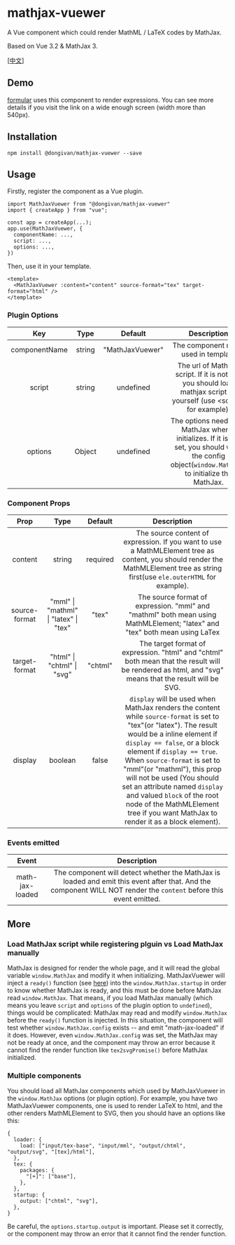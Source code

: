# mathjax-vuewer

A Vue component which could render MathML / LaTeX codes by MathJax.

Based on Vue 3.2 & MathJax 3.

[[中文](./README_zhCN.md)]

## Demo
[formular](https://dongivan.github.io) uses this component to render expressions. You can see more details if you visit the link on a wide enough screen (width more than 540px).

## Installation
```
npm install @dongivan/mathjax-vuewer --save
```

## Usage
Firstly, register the component as a Vue plugin.
```
import MathJaxVuewer from "@dongivan/mathjax-vuewer"
import { createApp } from "vue";

const app = createApp(...);
app.use(MathJaxVuewer, {
  componentName: ...,
  script: ...,
  options: ...,
})
```

Then, use it in your template.
```
<template>
  <MathJaxVuewer :content="content" source-format="tex" target-format="html" />
</template>
```

### Plugin Options
| Key | Type | Default | Description |
|:---:|:----:|:-------:|:-----------:|
| componentName | string | "MathJaxVuewer" | The component name used in template |
| script | string | undefined | The url of MathJax script. If it is not set, you should load mathjax script by yourself (use \<script> for example). |
| options | Object | undefined | The options needed by MathJax when it initializes. If it is not set, you should write the config object(`window.MathJax`) to initialize the MathJax. 

### Component Props
| Prop | Type | Default | Description |
|:----:|:----:|:-------:|:-----------:|
| content | string | required | The source content of expression. If you want to use a MathMLElement tree as content, you should render the MathMLElement tree as string first(use `ele.outerHTML` for example). |
| source-format | "mml" \| "mathml" \| "latex" \| "tex" | "tex" | The source format of expression. "mml" and "mathml" both mean using MathMLElement; "latex" and "tex" both mean using LaTex |
| target-format | "html" \| "chtml" \| "svg" | "chtml" | The target format of expression. "html" and "chtml" both mean that the result will be rendered as html, and "svg" means that the result will be SVG. |
| display | boolean | false | `display` will be used when MathJax renders the content while `source-format` is set to "tex"(or "latex"). The result would be a inline element if `display == false`, or a block element if `display == true`. When `source-format` is set to "mml"(or "mathml"), this prop will not be used (You should set an attribute named `display` and valued `block` of the root node of the MathMLElement tree if you want MathJax to render it as a block element). |

### Events emitted
| Event | Description |
|:-----:|:-----------:|
| math-jax-loaded | The component will detect whether the MathJax is loaded and emit this event after that. And the component WILL NOT render the `content` before this event emitted. |


## More
### Load MathJax script while registering plguin vs Load MathJax manually
MathJax is designed for render the whole page, and it will read the global variable `window.MathJax` and modify it when initializing. MathJaxVuewer will inject a `ready()` function (see [here](http://docs.mathjax.org/en/latest/web/configuration.html#configuring-mathjax-after-it-is-loaded)) into the `window.MathJax.startup` in order to know whether MathJax is ready, and this must be done before MathJax read `window.MathJax`.
That means, if you load MathJax manually (which means you leave `script` and `options` of the plugin option to `undefined`), things would be complicated: MathJax may read and modify `window.MathJax` before the `ready()` function is injected. In this situation, the component will test whether `window.MathJax.config` exists -- and emit "math-jax-loaded" if it does. However, even `window.MathJax.config` was set, the MathJax may not be ready at once, and the component may throw an error because it cannot find the render function like `tex2svgPromise()` before MathJax initialized.

### Multiple components
You should load all MathJax components which used by MathJaxVuewer in the `window.MathJax` options (or plugin option). For example, you have two MathJaxVuewer components, one is used to render LaTeX to html, and the other renders MathMLElement to SVG, then you should have an options like this:
```
{
  loader: {
    load: ["input/tex-base", "input/mml", "output/chtml", "output/svg", "[tex]/html"],
  },
  tex: {
    packages: {
      "[+]": ["base"],
    },
  },
  startup: {
    output: ["chtml", "svg"],
  },
}
```
Be careful, the `options.startup.output` is important. Please set it correctly, or the component may throw an error that it cannot find the render function.
